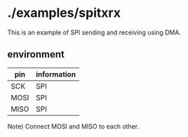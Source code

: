 # ./examples/spitxrx

This is an example of SPI sending and receiving using DMA.  

## environment

| pin | information |
| -- | -- |
| SCK | SPI |
| MOSI | SPI |
| MISO | SPI |

Note) Connect MOSI and MISO to each other.  
